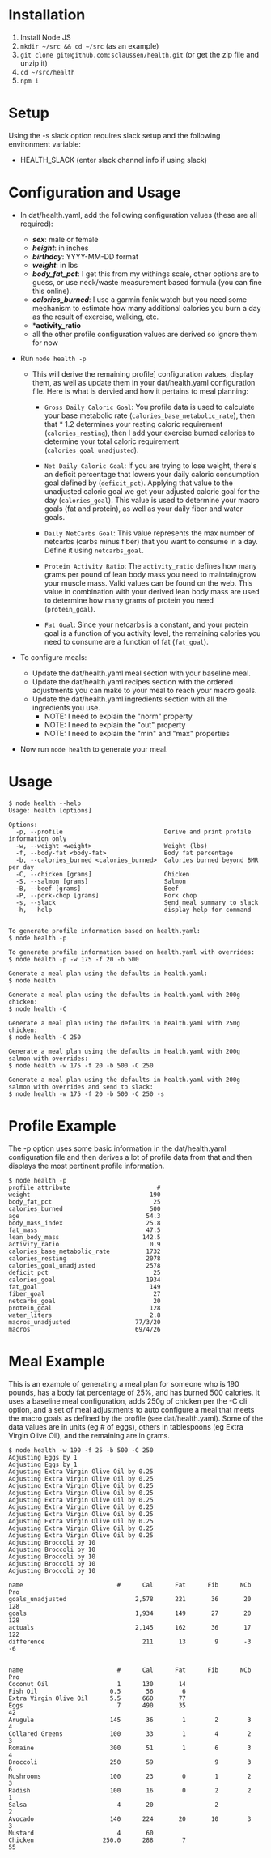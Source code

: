 # Installation

1. Install Node.JS
1. `mkdir ~/src && cd ~/src` (as an example)
1. `git clone git@github.com:sclaussen/health.git` (or get the zip file and unzip it)
1. `cd ~/src/health`
1. `npm i`



# Setup

Using the -s slack option requires slack setup and the following environment variable:
- HEALTH_SLACK (enter slack channel info if using slack)



# Configuration and Usage

- In dat/health.yaml, add the following configuration values (these are all required):
  - ***sex***: male or female
  - ***height***: in inches
  - ***birthday***: YYYY-MM-DD format
  - ***weight***: in lbs
  - ***body_fat_pct***: I get this from my withings scale, other options are
    to guess, or use neck/waste measurement based formula (you can
    fine this online).
  - ***calories_burned***: I use a garmin fenix watch but you need some
    mechanism to estimate how many additional calories you burn a day
    as the result of exercise, walking, etc.
  - ***activity_ratio**
  - all the other profile configuration values are derived so ignore them for now
- Run `node health -p`

  - This will derive the remaining profile] configuration values,
    display them, as well as update them in your dat/health.yaml
    configuration file.  Here is what is dervied and how it pertains
    to meal planning:

    - ```Gross Daily Caloric Goal```: You profile data is used to
      calculate your base metabolic rate
      (```calories_base_metabolic_rate```), then that * 1.2 determines
      your resting caloric requirement (```calories_resting```), then
      I add your exercise burned calories to determine your total
      caloric requirement (```calories_goal_unadjusted```).

    - ```Net Daily Caloric Goal```: If you are trying to lose weight,
      there's an deficit percentage that lowers your daily caloric
      consumption goal defined by (```deficit_pct```).  Applying that
      value to the unadjusted caloric goal we get your adjusted
      calorie goal for the day (```calories_goal```).  This value is
      used to determine your macro goals (fat and protein), as well as
      your daily fiber and water goals.

    - ```Daily NetCarbs Goal```: This value represents the max number
      of netcarbs (carbs minus fiber) that you want to consume in a
      day.  Define it using ```netcarbs_goal```.

    - ```Protein Activity Ratio```: The ```activity_ratio``` defines
      how many grams per pound of lean body mass you need to
      maintain/grow your muscle mass.  Valid values can be found on
      the web.  This value in combination with your derived lean body
      mass are used to determine how many grams of protein you need
      (```protein_goal```).

    - ```Fat Goal```: Since your netcarbs is a constant, and your
      protein goal is a function of you activity level, the remaining
      calories you need to consume are a function of fat
      (```fat_goal```).

- To configure meals:
  - Update the dat/health.yaml meal section with your baseline meal.
  - Update the dat/health.yaml recipes section with the ordered adjustments you can make to your meal to reach your macro goals.
  - Update the dat/health.yaml ingredients section with all the ingredients you use.
    - NOTE: I need to explain the "norm" property
    - NOTE: I need to explain the "out" property
    - NOTE: I need to explain the "min" and "max" properties
- Now run `node health` to generate your meal.



# Usage

```
$ node health --help
Usage: health [options]

Options:
  -p, --profile                            Derive and print profile information only
  -w, --weight <weight>                    Weight (lbs)
  -f, --body-fat <body-fat>                Body fat percentage
  -b, --calories_burned <calories_burned>  Calories burned beyond BMR per day
  -C, --chicken [grams]                    Chicken
  -S, --salmon [grams]                     Salmon
  -B, --beef [grams]                       Beef
  -P, --pork-chop [grams]                  Pork chop
  -s, --slack                              Send meal summary to slack
  -h, --help                               display help for command


To generate profile information based on health.yaml:
$ node health -p

To generate profile information based on health.yaml with overrides:
$ node health -p -w 175 -f 20 -b 500

Generate a meal plan using the defaults in health.yaml:
$ node health

Generate a meal plan using the defaults in health.yaml with 200g chicken:
$ node health -C

Generate a meal plan using the defaults in health.yaml with 250g chicken:
$ node health -C 250

Generate a meal plan using the defaults in health.yaml with 200g salmon with overrides:
$ node health -w 175 -f 20 -b 500 -C 250

Generate a meal plan using the defaults in health.yaml with 200g salmon with overrides and send to slack:
$ node health -w 175 -f 20 -b 500 -C 250 -s
```



# Profile Example

The -p option uses some basic information in the dat/health.yaml
configuration file and then derives a lot of profile data from that
and then displays the most pertinent profile information.

```
$ node health -p
profile attribute                        #
weight                                 190
body_fat_pct                            25
calories_burned                        500
age                                   54.3
body_mass_index                       25.8
fat_mass                              47.5
lean_body_mass                       142.5
activity_ratio                         0.9
calories_base_metabolic_rate          1732
calories_resting                      2078
calories_goal_unadjusted              2578
deficit_pct                             25
calories_goal                         1934
fat_goal                               149
fiber_goal                              27
netcarbs_goal                           20
protein_goal                           128
water_liters                           2.8
macros_unadjusted                  77/3/20
macros                             69/4/26
```



# Meal Example

This is an example of generating a meal plan for someone who is 190
pounds, has a body fat percentage of 25%, and has burned 500 calories.
It uses a baseline meal configuration, adds 250g of chicken per the -C
cli option, and a set of meal adjustments to auto configure a meal
that meets the macro goals as defined by the profile (see
dat/health.yaml).  Some of the data values are in units (eg # of
eggs), others in tablespoons (eg Extra Virgin Olive Oil), and the
remaining are in grams.

```
$ node health -w 190 -f 25 -b 500 -C 250
Adjusting Eggs by 1
Adjusting Eggs by 1
Adjusting Extra Virgin Olive Oil by 0.25
Adjusting Extra Virgin Olive Oil by 0.25
Adjusting Extra Virgin Olive Oil by 0.25
Adjusting Extra Virgin Olive Oil by 0.25
Adjusting Extra Virgin Olive Oil by 0.25
Adjusting Extra Virgin Olive Oil by 0.25
Adjusting Extra Virgin Olive Oil by 0.25
Adjusting Extra Virgin Olive Oil by 0.25
Adjusting Extra Virgin Olive Oil by 0.25
Adjusting Extra Virgin Olive Oil by 0.25
Adjusting Broccoli by 10
Adjusting Broccoli by 10
Adjusting Broccoli by 10
Adjusting Broccoli by 10
Adjusting Broccoli by 10

name                          #      Cal      Fat      Fib      NCb      Pro
goals_unadjusted                   2,578      221       36       20      128
goals                              1,934      149       27       20      128
actuals                            2,145      162       36       17      122
difference                           211       13        9       -3       -6


name                          #      Cal      Fat      Fib      NCb      Pro
Coconut Oil                   1      130       14
Fish Oil                    0.5       56        6
Extra Virgin Olive Oil      5.5      660       77
Eggs                          7      490       35                         42
Arugula                     145       36        1        2        3        4
Collared Greens             100       33        1        4        2        3
Romaine                     300       51        1        6        3        4
Broccoli                    250       59                 9        3        6
Mushrooms                   100       23        0        1        2        3
Radish                      100       16        0        2        2        1
Salsa                         4       20                 2                 2
Avocado                     140      224       20       10        3        3
Mustard                       4       60
Chicken                   250.0      288        7                         55
```
